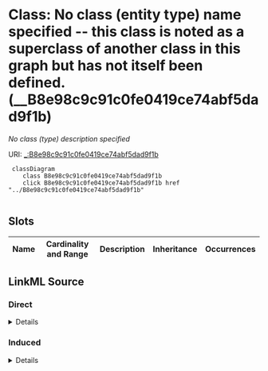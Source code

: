 

# Class: No class (entity type) name specified -- this class is noted as a superclass of another class in this graph but has not itself been defined. (__B8e98c9c91c0fe0419ce74abf5dad9f1b)


_No class (type) description specified_







URI: [_:B8e98c9c91c0fe0419ce74abf5dad9f1b](_:B8e98c9c91c0fe0419ce74abf5dad9f1b)






```mermaid
 classDiagram
    class B8e98c9c91c0fe0419ce74abf5dad9f1b
    click B8e98c9c91c0fe0419ce74abf5dad9f1b href "../B8e98c9c91c0fe0419ce74abf5dad9f1b"
      
```




<!-- no inheritance hierarchy -->


## Slots

| Name | Cardinality and Range | Description | Inheritance | Occurrences |
| ---  | --- | --- | --- | --- |














## LinkML Source

<!-- TODO: investigate https://stackoverflow.com/questions/37606292/how-to-create-tabbed-code-blocks-in-mkdocs-or-sphinx -->

### Direct

<details>

```yaml
name: __B8e98c9c91c0fe0419ce74abf5dad9f1b
conforms_to: No schema conformance document specified
description: No class (type) description specified
title: No class (entity type) name specified -- this class is noted as a superclass
  of another class in this graph but has not itself been defined.
from_schema: sawgraph-kg
rank: 1000
class_uri: _:B8e98c9c91c0fe0419ce74abf5dad9f1b

```
</details>

### Induced

<details>

```yaml
name: __B8e98c9c91c0fe0419ce74abf5dad9f1b
conforms_to: No schema conformance document specified
description: No class (type) description specified
title: No class (entity type) name specified -- this class is noted as a superclass
  of another class in this graph but has not itself been defined.
from_schema: sawgraph-kg
rank: 1000
class_uri: _:B8e98c9c91c0fe0419ce74abf5dad9f1b

```
</details>